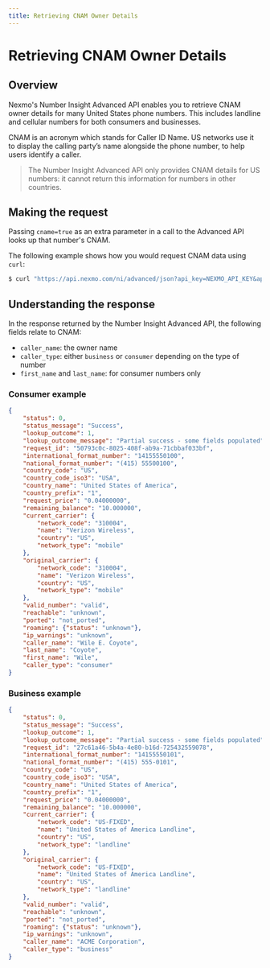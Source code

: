 ```yaml
---
title: Retrieving CNAM Owner Details
---
```


# Retrieving CNAM Owner Details

## Overview

Nexmo's Number Insight Advanced API enables you to retrieve CNAM owner details for many United States phone numbers. This includes landline and cellular numbers for both consumers and businesses.

CNAM is an acronym which stands for Caller ID Name. US networks use it to display the calling party’s name alongside the phone number, to help users identify a caller.

> The Number Insight Advanced API only provides CNAM details for US numbers: it cannot return this information for numbers in other countries.

## Making the request

Passing `cname=true` as an extra parameter in a call to the Advanced API looks up that number's CNAM.

The following example shows how you would request CNAM data using `curl`:

```bash
$ curl "https://api.nexmo.com/ni/advanced/json?api_key=NEXMO_API_KEY&api_secret=NEXMO_API_KEY&number=14155550100&cname=true"
```

## Understanding the response

In the response returned by the Number Insight Advanced API, the following fields relate to CNAM:

* `caller_name`: the owner name
* `caller_type`: either `business` or `consumer` depending on the type of number
* `first_name` and `last_name`: for consumer numbers only

### Consumer example

```json
{
    "status": 0,
    "status_message": "Success",
    "lookup_outcome": 1,
    "lookup_outcome_message": "Partial success - some fields populated",
    "request_id": "50793c0c-8025-408f-ab9a-71cbbaf033bf",
    "international_format_number": "14155550100",
    "national_format_number": "(415) 55500100",
    "country_code": "US",
    "country_code_iso3": "USA",
    "country_name": "United States of America",
    "country_prefix": "1",
    "request_price": "0.04000000",
    "remaining_balance": "10.000000",
    "current_carrier": {
        "network_code": "310004",
        "name": "Verizon Wireless",
        "country": "US",
        "network_type": "mobile"
    },
    "original_carrier": {
        "network_code": "310004",
        "name": "Verizon Wireless",
        "country": "US",
        "network_type": "mobile"
    },
    "valid_number": "valid",
    "reachable": "unknown",
    "ported": "not_ported",
    "roaming": {"status": "unknown"},
    "ip_warnings": "unknown",
    "caller_name": "Wile E. Coyote",
    "last_name": "Coyote",
    "first_name": "Wile",
    "caller_type": "consumer"
}
```

### Business example

```json
{
    "status": 0,
    "status_message": "Success",
    "lookup_outcome": 1,
    "lookup_outcome_message": "Partial success - some fields populated",
    "request_id": "27c61a46-5b4a-4e80-b16d-725432559078",
    "international_format_number": "14155550101",
    "national_format_number": "(415) 555-0101",
    "country_code": "US",
    "country_code_iso3": "USA",
    "country_name": "United States of America",
    "country_prefix": "1",
    "request_price": "0.04000000",
    "remaining_balance": "10.000000",
    "current_carrier": {
        "network_code": "US-FIXED",
        "name": "United States of America Landline",
        "country": "US",
        "network_type": "landline"
    },
    "original_carrier": {
        "network_code": "US-FIXED",
        "name": "United States of America Landline",
        "country": "US",
        "network_type": "landline"
    },
    "valid_number": "valid",
    "reachable": "unknown",
    "ported": "not_ported",
    "roaming": {"status": "unknown"},
    "ip_warnings": "unknown",
    "caller_name": "ACME Corporation",
    "caller_type": "business"
}
```
